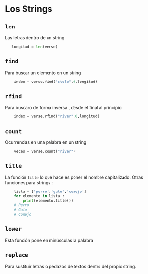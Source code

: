 # Los Strings

## `len` 
Las letras dentro de un string

```python
   longitud = len(verse) 
```

## `find` 
Para buscar un elemento en un string

```python
    index = verse.find("stole",0,longitud)
```

## `rfind`
Para buscaro de forma inversa , desde el final al principio

```python
    index = verse.rfind("river",0,longitud)
```

## `count` 
Ocurrencias en una palabra en un string

```python
    veces = verse.count("river")
```
## `title`
La función `title` lo que hace es poner el nombre capitalizado.
Otras funciones para strings :
```python
    lista = ['perro','gato','conejo']
    for elemento in lista :
        print(elemento.title())
    # Perro
    # Gato
    # Conejo
```
## `lower`
Esta función pone en minúsculas la palabra
## `replace`
Para sustituir letras o pedazos de textos dentro del propio string.